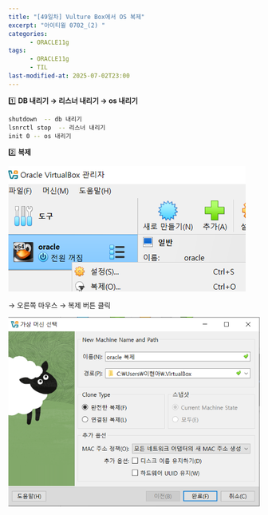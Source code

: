 ```yaml
---
title: "[49일차] Vulture Box에서 OS 복제"
excerpt: "아이티윌 0702_(2) "
categories:
      - ORACLE11g
tags:
      - ORACLE11g
      - TIL
last-modified-at: 2025-07-02T23:00
---
```


1️⃣ **DB 내리기 → 리스너 내리기 → os 내리기**

```bash
shutdown  -- db 내리기 
lsnrctl stop  -- 리스너 내리기
init 0 -- os 내리기
```

2️⃣ **복제**

![image.png](/assets/20250702/6.png)

→ 오른쪽 마우스 → 복제 버튼 클릭

![image.png](/assets/20250702/7.png)